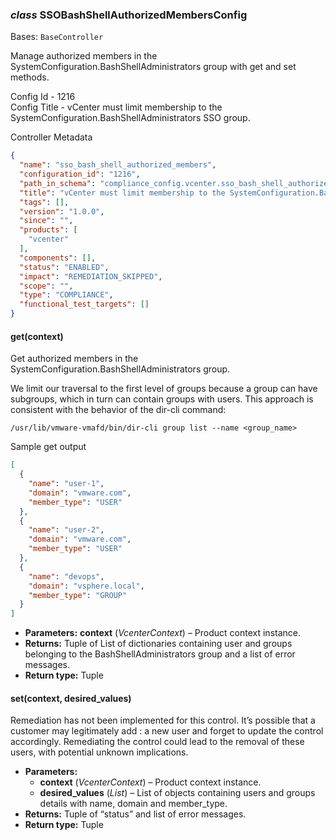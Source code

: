 ### *class* SSOBashShellAuthorizedMembersConfig

Bases: `BaseController`

Manage authorized members in the SystemConfiguration.BashShellAdministrators group with get and set methods.

Config Id - 1216
<br/>
Config Title - vCenter must limit membership to the SystemConfiguration.BashShellAdministrators SSO group.
<br/>

Controller Metadata
```json
{
  "name": "sso_bash_shell_authorized_members",
  "configuration_id": "1216",
  "path_in_schema": "compliance_config.vcenter.sso_bash_shell_authorized_members",
  "title": "vCenter must limit membership to the SystemConfiguration.BashShellAdministrators SSO group.",
  "tags": [],
  "version": "1.0.0",
  "since": "",
  "products": [
    "vcenter"
  ],
  "components": [],
  "status": "ENABLED",
  "impact": "REMEDIATION_SKIPPED",
  "scope": "",
  "type": "COMPLIANCE",
  "functional_test_targets": []
}
```

#### get(context)

Get authorized members in the SystemConfiguration.BashShellAdministrators group.

We limit our traversal to the first level of groups because a group can have subgroups, which in turn can
contain groups with users. This approach is consistent with the behavior of the dir-cli command:
<br/>
```shell
/usr/lib/vmware-vmafd/bin/dir-cli group list --name <group_name>
```

Sample get output
<br/>
```json
[
  {
    "name": "user-1",
    "domain": "vmware.com",
    "member_type": "USER"
  },
  {
    "name": "user-2",
    "domain": "vmware.com",
    "member_type": "USER"
  },
  {
    "name": "devops",
    "domain": "vsphere.local",
    "member_type": "GROUP"
  }
]
```

* **Parameters:**
  **context** (*VcenterContext*) – Product context instance.
* **Returns:**
  Tuple of List of dictionaries containing user and groups belonging to the BashShellAdministrators
  group and a list of error messages.
* **Return type:**
  Tuple

#### set(context, desired_values)

Remediation has not been implemented for this control. It’s possible that a customer may legitimately add
: a new user and forget to update the control accordingly. Remediating the control could lead to the removal
  of these users, with potential unknown implications.

* **Parameters:**
  * **context** (*VcenterContext*) – Product context instance.
  * **desired_values** (*List*) – List of objects containing users and groups details with name, domain and member_type.
* **Returns:**
  Tuple of “status” and list of error messages.
* **Return type:**
  Tuple

